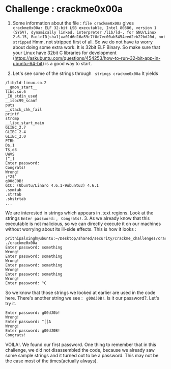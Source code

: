 # Challenge : crackme0x00a

1. Some information about the file : 
``` file crackme0x00a ``` gives 
``` crackme0x00a: ELF 32-bit LSB executable, Intel 80386, version 1 (SYSV), dynamically linked, interpreter /lib/ld-, for GNU/Linux 2.6.15, BuildID[sha1]=a01d6d16a59c7f0d7ec00ab5454eed2eb22bd20d, not stripped```
Hmm, not stripped first of all. So we do not have to worry about doing some extra work. It is 32bit ELF Binary. So make sure that your Linux have 32bit C libraries for development (https://askubuntu.com/questions/454253/how-to-run-32-bit-app-in-ubuntu-64-bit) is a good way to start.

2. Let's see some of the strings through ``` strings crackme0x00a```
It yields 
``` 
/lib/ld-linux.so.2
__gmon_start__
libc.so.6
_IO_stdin_used
__isoc99_scanf
puts
__stack_chk_fail
printf
strcmp
__libc_start_main
GLIBC_2.7
GLIBC_2.4
GLIBC_2.0
PTRh
D$,1
T$,e3
UWVS
[^_]
Enter password: 
Congrats!
Wrong!
;*2$"
g00dJ0B!
GCC: (Ubuntu/Linaro 4.6.1-9ubuntu3) 4.6.1
.symtab
.strtab
.shstrtab
...
```

We are interested in strings which appears in .text regions. Look at the strings ``` Enter password: ``` , ``` Congrats!```.
3. As we already know that this executable is not malicious, so we can directly execute it on our machines without worrying about its ill-side effects. This is how it looks : 
``` 
prithipalsingh@ubuntu:~/Desktop/shared/security/crackme_challenges/crackme0x00a$ ./crackme0x00a 
Enter password: something
Wrong!
Enter password: something
Wrong!
Enter password: something
Wrong!
Enter password: something
Wrong!
Enter password: ^C
```

So we know that those strings we looked at earlier are used in the code here. There's another string we see : ``` 
g00dJ0B! ```. Is it our password?. Let's try it.
``` prithipalsingh@ubuntu:~/Desktop/shared/security/crackme_challenges/crackme0x00a$ ./crackme0x00a 
Enter password: g00dJ0b!
Wrong!
Enter password: ^[[A
Wrong!
Enter password: g00dJ0B!
Congrats!
``` 

VOILA!. We found our first password. One thing to remember that in this challenge, we did not disassembled the code, because we already saw some sample strings and it turned out to be a password. This may not be the case most of the times(actually always).

